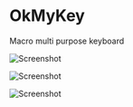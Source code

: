 # OkMyKey
Macro multi purpose keyboard

![Screenshot](https://github.com/csanz91/OkMyKey/blob/master/screenshots/1.PNG)

![Screenshot](https://github.com/csanz91/OkMyKey/blob/master/screenshots/2.PNG)

![Screenshot](https://github.com/csanz91/OkMyKey/blob/master/screenshots/3.PNG)
